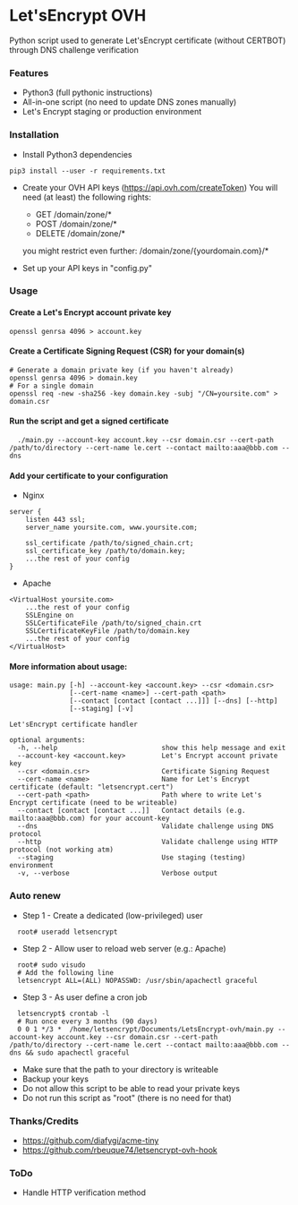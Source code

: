 # Let'sEncrypt OVH

Python script used to generate Let'sEncrypt certificate (without CERTBOT) through DNS challenge verification

### Features
* Python3 (full pythonic instructions)
* All-in-one script (no need to update DNS zones manually)
* Let's Encrypt staging or production environment

### Installation
* Install Python3 dependencies
```
pip3 install --user -r requirements.txt
```
* Create your OVH API keys (https://api.ovh.com/createToken)
  You will need (at least) the following rights:
    - GET /domain/zone/*
    - POST /domain/zone/*
    - DELETE /domain/zone/*

    you might restrict even further: /domain/zone/{yourdomain.com}/*

* Set up your API keys in "config.py"

### Usage

#### Create a Let's Encrypt account private key
```
openssl genrsa 4096 > account.key
```

#### Create a Certificate Signing Request (CSR) for your domain(s)
```
# Generate a domain private key (if you haven't already)
openssl genrsa 4096 > domain.key
# For a single domain
openssl req -new -sha256 -key domain.key -subj "/CN=yoursite.com" > domain.csr
```

#### Run the script and get a signed certificate
```
  ./main.py --account-key account.key --csr domain.csr --cert-path /path/to/directory --cert-name le.cert --contact mailto:aaa@bbb.com --dns
```

#### Add your certificate to your configuration

* Nginx
```
server {
    listen 443 ssl;
    server_name yoursite.com, www.yoursite.com;

    ssl_certificate /path/to/signed_chain.crt;
    ssl_certificate_key /path/to/domain.key;
    ...the rest of your config
}
```
* Apache
```
<VirtualHost yoursite.com>
    ...the rest of your config
    SSLEngine on
    SSLCertificateFile /path/to/signed_chain.crt
    SSLCertificateKeyFile /path/to/domain.key
    ...the rest of your config
</VirtualHost>
```

#### More information about usage:
```
usage: main.py [-h] --account-key <account.key> --csr <domain.csr>
               [--cert-name <name>] --cert-path <path>
               [--contact [contact [contact ...]]] [--dns] [--http]
               [--staging] [-v]

Let'sEncrypt certificate handler

optional arguments:
  -h, --help                          show this help message and exit
  --account-key <account.key>         Let's Encrypt account private key
  --csr <domain.csr>                  Certificate Signing Request
  --cert-name <name>                  Name for Let's Encrypt certificate (default: "letsencrypt.cert")
  --cert-path <path>                  Path where to write Let's Encrypt certificate (need to be writeable)
  --contact [contact [contact ...]]   Contact details (e.g. mailto:aaa@bbb.com) for your account-key
  --dns                               Validate challenge using DNS protocol
  --http                              Validate challenge using HTTP protocol (not working atm)
  --staging                           Use staging (testing) environment
  -v, --verbose                       Verbose output
```

### Auto renew

  * Step 1 - Create a dedicated (low-privileged) user
```
  root# useradd letsencrypt
```
  * Step 2 - Allow user to reload web server (e.g.: Apache)
```
  root# sudo visudo
  # Add the following line
  letsencrypt ALL=(ALL) NOPASSWD: /usr/sbin/apachectl graceful
```
  * Step 3 - As user define a cron job
```
  letsencrypt$ crontab -l
  # Run once every 3 months (90 days)
  0 0 1 */3 *  /home/letsencrypt/Documents/LetsEncrypt-ovh/main.py --account-key account.key --csr domain.csr --cert-path /path/to/directory --cert-name le.cert --contact mailto:aaa@bbb.com --dns && sudo apachectl graceful
```

* Make sure that the path to your directory is writeable
* Backup your keys
* Do not allow this script to be able to read your private keys
* Do not run this script as "root" (there is no need for that)

### Thanks/Credits
* https://github.com/diafygi/acme-tiny
* https://github.com/rbeuque74/letsencrypt-ovh-hook

### ToDo
* Handle HTTP verification method
